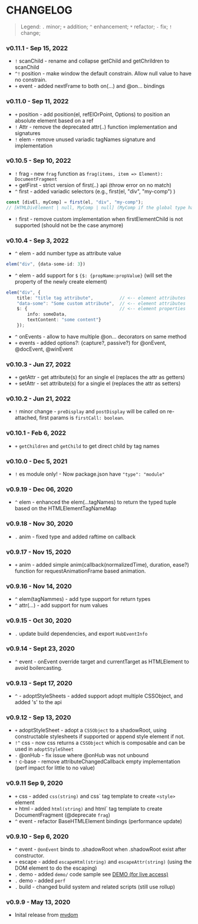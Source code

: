 # CHANGELOG

> Legend: `.` minor; `+` addition; `^` enhancement; `*` refactor; `-` fix; `!` change; 

### v0.11.1 - Sep 15, 2022

- `!` scanChild - rename and collapse getChild and getChrildren to scanChild
- `^!` position - make window the default constrain. Allow null value to have no constrain.
- `+` event - added nextFrame to both on(...) and @on... bindings

### v0.11.0 - Sep 11, 2022

- `+` position - add position(el, refElOrPoint, Options) to position an absolute element based on a ref
- `!` Attr - remove the deprecated attr(..) function implementation and signatures
- `!` elem - remove unused variadic tagNames signature and implementation

### v0.10.5 - Sep 10, 2022

- `!` frag - new `frag` function as `frag(items, item => Element): DocumentFragment`
- `+` getFirst - strict version of first(..) api (throw error on no match)
- `^` first - added variadic selectors (e.g., first(el, "div", "my-comp") )
```ts
const [divEl, myComp] = first(el, "div", "my-comp");
// [HTMLDivElement | null, MyComp | null] (MyComp if the global type has been updated for this tag name)
```
- `!` first - remove custom implementation when firstElementChild is not supported (should not be the case anymore)

### v0.10.4 - Sep 3, 2022

- `^` elem - add number type as attribute value
```ts
elem("div", {data-some-id: 3})
```
- `^` elem - add support for `$` `{$: {propName:propValue}` (will set the property of the newly create element)
```ts
elem("div", {
	title: "title tag attribute",          // <-- element attributes
	"data-some": "Some custom attribute",  // <-- element attributes
	$: {                                   // <-- element properties
		info: someData, 
		textContent: "some content"}
	});
```
- `^` onEvents - allow to have multiple @on... decorators on same method
- `+` events - added options?: {capture?, passive?) for @onEvent, @docEvent, @winEvent

### v0.10.3 - Jun 27, 2022

- `+` getAttr - get attribute(s) for an single el (replaces the attr as getters)
- `+` setAttr - set attribute(s) for a single el (replaces the attr as setters)

### v0.10.2 - Jun 21, 2022

- `!` minor change - `preDisplay` and `postDisplay` will be called on re-attached, first params is `firstCall: boolean`.

### v0.10.1 - Feb 6, 2022

- `+` `getChildren` and `getChild` to get direct child by tag names

### v0.10.0 - Dec 5, 2021

- `!` es module only! - Now package.json have `"type": "module"`

### v0.9.19 - Dec 06, 2020

- `^` elem - enhanced the elem(...tagNames) to return the typed tuple based on the HTMLElementTagNameMap

### v0.9.18 - Nov 30, 2020

- `.` anim - fixed type and added raftime on callback

### v0.9.17 - Nov 15, 2020

- `+` anim - added simple anim(callback(normalizedTime), duration, ease?) function for requestAnimationFrame based animation. 

### v0.9.16 - Nov 14, 2020

- `^` elem(tagNammes) - add type support for return types
- `^` attr(...) - add support for num values

### v0.9.15 - Oct 30, 2020

- `.` update build dependencies, and export `HubEventInfo`

### v0.9.14 - Sept 23, 2020

- `^` event - onEvent override target and currentTarget as HTMLElement to avoid boilercasting.

### v0.9.13 - Sept 17, 2020

- `^` - adoptStyleSheets - added support adopt multiple CSSObject, and added 's' to the api

### v0.9.12 - Sep 13, 2020

- `+` adoptStyleSheet - adopt a `CSSObject` to a shadowRoot, using constructable stylesheets if supported or append style element if not.
- `!^` css - now css returns a `CSSObject` which is composable and can be used in `adoptStyleSheet`
- `-` @onHub - fix issue where @onHub was not unbound
- `!` c-base - remove attributeChangedCallback empty implementation (perf impact for little to no value)

### v0.9.11 Sep 9, 2020

- `+` css - added `css(string)` and css\` tag template to create `<style>` element
- `+` html - added `html(string)` and html\` tag template to create DocumentFragment (@deprecate `frag`)
- `^` event - refactor BaseHTMLElement bindings (performance update)


### v0.9.10 - Sep 6, 2020

- `^` event - `@onEvent` binds to .shadowRoot when .shadowRoot exist after constructor.
- `+` escape - added `escapeHtml(string)` and `escapeAttr(string)` (using the DOM element to do the escaping)
- `.` demo - added `demo/` code sample see [DEMO (for live access)](https://demo.dom-native.org/core/index.html)
- `.` demo - added `perf`
- `.` build - changed build system and related scripts (still use rollup)


### v0.9.9 - May 13, 2020

- Inital release from [mvdom](https://github.com/mvdom/mvdom)











